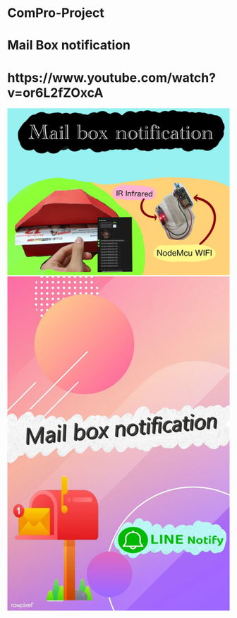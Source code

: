 # ComPro-Project
# Mail Box notification
<h1>https://www.youtube.com/watch?v=or6L2fZOxcA</h1>
<img src="png/S__4669460.jpg">
<img src="png/S__4669462.jpg">
